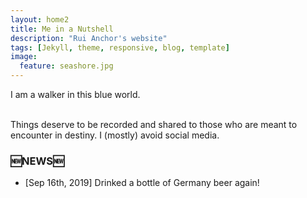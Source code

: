 ```yaml
---
layout: home2
title: Me in a Nutshell
description: "Rui Anchor's website"
tags: [Jekyll, theme, responsive, blog, template]
image:
  feature: seashore.jpg
---
```


I am a walker in this blue world.

<br />
Things deserve to be recorded and shared to those who are meant to encounter in destiny. I (mostly) avoid social media.

### 🆕NEWS🆕
* [Sep 16th, 2019] Drinked a bottle of Germany beer again!